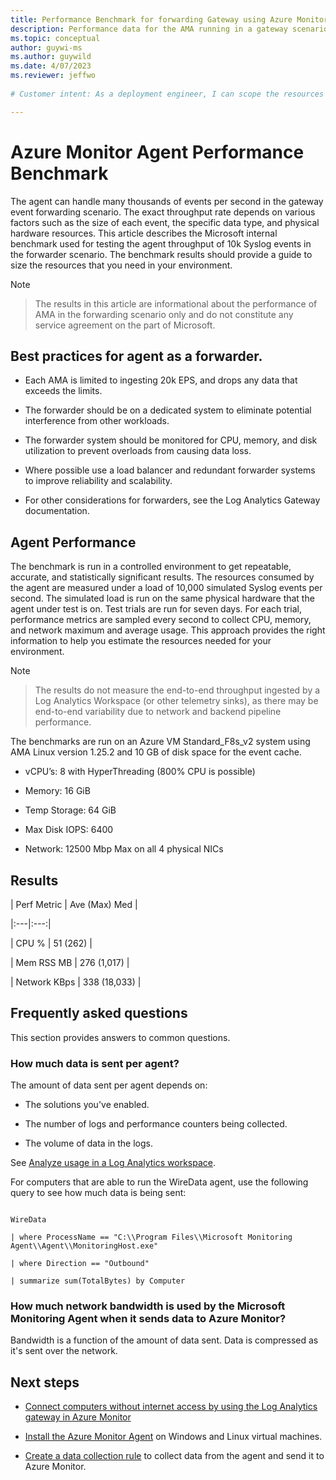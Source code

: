 ```yaml
---
title: Performance Benchmark for forwarding Gateway using Azure Monitor Agent 
description: Performance data for the AMA running in a gateway scenario
ms.topic: conceptual
author: guywi-ms
ms.author: guywild
ms.date: 4/07/2023
ms.reviewer: jeffwo
 
# Customer intent: As a deployment engineer, I can scope the resources required to scale my gateway data colletors the use the Azure Monitor Agent. 

---
```


# Azure Monitor Agent Performance Benchmark

 

The agent can handle many thousands of events per second in the gateway event forwarding scenario. The exact throughput rate depends on various factors such as the size of each event, the specific data type, and physical hardware resources. This article describes the Microsoft internal benchmark used for testing the agent throughput of 10k Syslog events in the forwarder scenario. The benchmark results should provide a guide to size the resources that you need in your environment.

 

> [!NOTE]

> The results in this article are informational about the performance of AMA in the forwarding scenario only and do not constitute any service agreement on the part of Microsoft.   



## Best practices for agent as a forwarder. 



- Each AMA is limited to ingesting 20k EPS, and drops any data that exceeds the limits.

- The forwarder should be on a dedicated system to eliminate potential interference from other workloads. 

- The forwarder system should be monitored for CPU, memory, and disk utilization to prevent overloads from causing data loss. 

- Where possible use a load balancer and redundant forwarder systems to improve reliability and scalability. 

- For other considerations for forwarders, see the Log Analytics Gateway documentation. 



## Agent Performance 



The benchmark is run in a controlled environment to get repeatable, accurate, and statistically significant results. The resources consumed by the agent are measured under a load of 10,000 simulated Syslog events per second. The simulated load is run on the same physical hardware that the agent under test is on. Test trials are run for seven days. For each trial, performance metrics are sampled every second to collect CPU, memory, and network maximum and average usage. This approach provides the right information to help you estimate the resources needed for your environment. 



> [!NOTE]

> The results do not measure the end-to-end throughput ingested by a Log Analytics Workspace (or other telemetry sinks), as there may be end-to-end variability due to network and backend pipeline performance.   



The benchmarks are run on an Azure VM Standard_F8s_v2 system using AMA Linux version 1.25.2 and 10 GB of disk space for the event cache. 



- vCPU’s:	8 with HyperThreading (800% CPU is possible) 

- Memory: 	16 GiB 

- Temp Storage:	64 GiB 

- Max Disk IOPS:	6400 

- Network:	12500 Mbp Max on all 4 physical NICs 



 



## Results 



| Perf Metric | Ave (Max) Med |

|:---|:---:|

| CPU %           | 51 (262)     |

| Mem RSS MB      | 276 (1,017)  |

| Network KBps    | 338 (18,033) |





## Frequently asked questions



This section provides answers to common questions.



### How much data is sent per agent?



The amount of data sent per agent depends on:

          

* The solutions you've enabled.

* The number of logs and performance counters being collected.

* The volume of data in the logs.

          

See [Analyze usage in a Log Analytics workspace](../logs/analyze-usage.md).

          

For computers that are able to run the WireData agent, use the following query to see how much data is being sent:

          

```kusto

WireData

| where ProcessName == "C:\\Program Files\\Microsoft Monitoring Agent\\Agent\\MonitoringHost.exe"

| where Direction == "Outbound"

| summarize sum(TotalBytes) by Computer 

```



### How much network bandwidth is used by the Microsoft Monitoring Agent when it sends data to Azure Monitor?

        

Bandwidth is a function of the amount of data sent. Data is compressed as it's sent over the network.



## Next steps



- [Connect computers without internet access by using the Log Analytics gateway in Azure Monitor](gateway.md)

- [Install the Azure Monitor Agent](azure-monitor-agent-manage.md) on Windows and Linux virtual machines.

- [Create a data collection rule](data-collection-rule-azure-monitor-agent.md) to collect data from the agent and send it to Azure Monitor.



